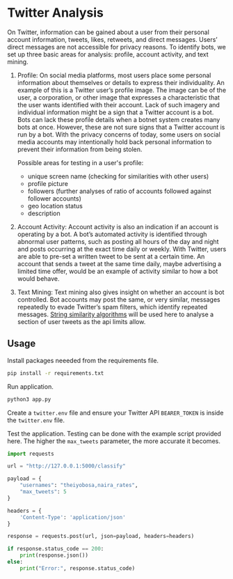 # Twitter Analysis

On Twitter, information can be gained about a user from their personal account information, tweets, likes, retweets, and direct messages. Users’ direct messages are not accessible for privacy reasons. To identify bots, we set up three basic areas for analysis: profile, account activity, and text mining.

1. Profile: On social media platforms, most users place some personal information about themselves or details to express their individuality. An example of this is a Twitter user’s profile image. The image can be of the user, a corporation, or other image that expresses a characteristic that the user wants identified with their account. Lack of such imagery and individual information might be a sign that a Twitter account is a bot. Bots can lack these profile details when a botnet system creates many bots at once. However, these are not sure signs that a Twitter account is run by a bot. With the privacy concerns of today, some users on social media accounts may intentionally hold back personal information to prevent their information from being
stolen.

    Possible areas for testing in a user's profile:

    - unique screen name (checking for similarities with other users)
    - profile picture
    - followers (further analyses of ratio of accounts followed against follower accounts)
    - geo location status
    - description

2. Account Activity: Account activity is also an indication if an account is operating by a bot. A bot’s automated activity is identified through abnormal user patterns, such as posting all hours of the day and night and posts occurring at the exact time daily or weekly. With Twitter, users are able to pre-set a written tweet to be sent at a certain time. An account that sends a tweet at the same time daily, maybe advertising a limited time offer, would be an example of activity similar to how a bot would behave.

3. Text Mining: Text mining also gives insight on whether an account is bot controlled. Bot accounts may post the same, or very similar, messages repeatedly to evade Twitter’s spam filters, which identify repeated messages. [String similarity algorithms](https://yassineelkhal.medium.com/the-complete-guide-to-string-similarity-algorithms-1290ad07c6b7) will be used here to analyse a section of user tweets as the api limits allow.

## Usage

Install packages neeeded from the requirements file.

```bash
pip install -r requirements.txt
```

Run application.

```bash
python3 app.py
```

Create a `twitter.env` file and ensure your Twitter API `BEARER_TOKEN` is inside the `twitter.env` file.

Test the application. Testing can be done with the example script provided here.
The higher the `max_tweets` parameter, the more accurate it becomes.

```python
import requests

url = "http://127.0.0.1:5000/classify"

payload = {
    "usernames": "theiyobosa,naira_rates",
    "max_tweets": 5
}

headers = {
    'Content-Type': 'application/json'
}

response = requests.post(url, json=payload, headers=headers)

if response.status_code == 200:
    print(response.json())
else:
    print("Error:", response.status_code)
```
